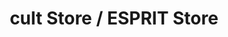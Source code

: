 ---
title: "cult Store / ESPRIT Store"
url: /bad-saeckingen/cult-store-esprit-store/
shop: Kleidung
---